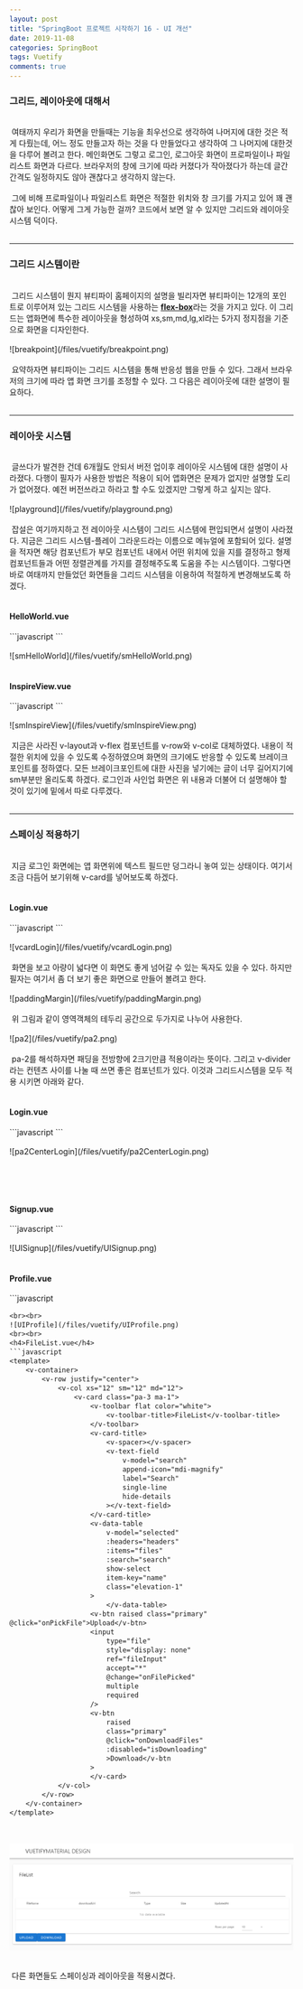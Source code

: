 ```yaml
---
layout: post
title: "SpringBoot 프로젝트 시작하기 16 - UI 개선"
date: 2019-11-08
categories: SpringBoot
tags: Vuetify
comments: true
---
```

<div style="display:none;">
전체적인 ui 개선
</div>
<h3>그리드, 레이아웃에 대해서</h3>
<br>
&nbsp;여태까지 우리가 화면을 만들때는 기능을 최우선으로 생각하여 나머지에 대한 것은 적게 다뤘는데, 어느 정도 만들고자 하는 것을 다 만들었다고 생각하여 그 나머지에 대한것을 다루어 볼려고 한다. 메인화면도 그렇고 로그인, 로그아웃 화면이 프로파일이나 파일리스트 화면과 다르다. 브라우저의 창에 크기에 따라 커졌다가 작아졌다가 하는데 글간 간격도 일정하지도 않아 괜찮다고 생각하지 않는다.
<br><br>
&nbsp;그에 비해 프로파일이나 파일리스트 화면은 적절한 위치와 창 크기를 가지고 있어 꽤 괜찮아 보인다. 어떻게 그게 가능한 걸까? 코드에서 보면 알 수 있지만 그리드와 레이아웃 시스템 덕이다. 
<br><br>
<hr class="divider">
<h3>그리드 시스템이란</h3>
<br>
&nbsp;그리드 시스템이 뭔지 뷰티파이 홈페이지의 설명을 빌리자면 뷰티파이는 12개의 포인트로 이루어져 있는 그리드 시스템을 사용하는 <b><a href="https://vuetifyjs.com/en/components/grids#grid-system">flex-box</a></b>라는 것을 가지고 있다. 이 그리드는 앱화면에 특수한 레이아웃을 형성하여 xs,sm,md,lg,xl라는 5가지 정지점을 기준으로 화면을 디자인한다.
<br><br>
![breakpoint](/files/vuetify/breakpoint.png)
<br><br>
&nbsp;요약하자면 뷰티파이는 그리드 시스템을 통해 반응성 웹을 만들 수 있다. 그래서 브라우저의 크기에 따라 앱 화면 크기를 조정할 수 있다. 그 다음은 레이아웃에 대한 설명이 필요하다.
<br><br>
<hr class="divider">
<h3>레이아웃 시스템</h3>
<br>
&nbsp;글쓰다가 발견한 건데 6개월도 안되서 버전 업이후 레이아웃 시스템에 대한 설명이 사라졌다. 다행이 필자가 사용한 방법은 적용이 되어 앱화면은 문제가 없지만 설명할 도리가 없어졌다. 예전 버전쓰라고 하라고 할 수도 있겠지만 그렇게 하고 싶지는 않다.
<br><br>
![playground](/files/vuetify/playground.png)
<br><br>
&nbsp;잡설은 여기까지하고 전 레이아웃 시스템이 그리드 시스템에 편입되면서 설명이 사라졌다. 지금은 그리드 시스템-플레이 그라운드라는 이름으로 메뉴얼에 포함되어 있다. 설명을 적자면 해당 컴포넌트가 부모 컴포넌트 내에서 어떤 위치에 있을 지를 결정하고 형제 컴포넌트들과 어떤 정렬관계를 가지를 결정해주도록 도움을 주는 시스템이다. 그렇다면 바로 여태까지 만들었던 화면들을 그리드 시스템을 이용하여 적절하게 변경해보도록 하겠다.
<br><br>
<h4>HelloWorld.vue</h4>
```javascript
<template>
  <v-container>
    <v-row align="start" justify="center">
      <v-col xs="12" sm="6" md="6">
        <v-col xs="12">
          <v-img :src="require('../assets/logo.svg')" class="my-3" contain height="200"></v-img>
        </v-col>

        <v-col class="mb-4">
          <h1 class="display-2 font-weight-bold mb-3">Welcome to Vuetify</h1>
          <p class="subheading font-weight-regular">
            For help and collaboration with other Vuetify developers,
            <br />please join our online
            <a
              href="https://community.vuetifyjs.com"
              target="_blank"
            >Discord Community</a>
          </p>
        </v-col>

        <v-col class="mb-5" xs="12">
          <h2 class="headline font-weight-bold mb-3">What's next?</h2>

          <v-layout justify-center>
            <a
              v-for="(next, i) in whatsNext"
              :key="i"
              :href="next.href"
              class="subheading mx-3"
              target="_blank"
            >{{ next.text }}</a>
          </v-layout>
        </v-col>

        <v-col class="mb-5" xs="12">
          <h2 class="headline font-weight-bold mb-3">Important Links</h2>

          <v-layout justify-center>
            <a
              v-for="(link, i) in importantLinks"
              :key="i"
              :href="link.href"
              class="subheading mx-3"
              target="_blank"
            >{{ link.text }}</a>
          </v-layout>
        </v-col>

        <v-col class="mb-5" xs="12">
          <h2 class="headline font-weight-bold mb-3">Ecosystem</h2>

          <v-layout justify-center>
            <a
              v-for="(eco, i) in ecosystem"
              :key="i"
              :href="eco.href"
              class="subheading mx-3"
              target="_blank"
            >{{ eco.text }}</a>
          </v-layout>
        </v-col>
      </v-col>
    </v-row>
  </v-container>
</template>
```
<br><br>
![smHelloWorld](/files/vuetify/smHelloWorld.png)
<br><br>
<h4>InspireView.vue</h4>
```javascript
<template>
  <v-row align="center" justify="center">
    <v-col align="center">
        <img src="../assets/logo.svg" alt="Vuetify.js" class="mb-5" />
        <blockquote class="text-xs-center">
          &#8220;First, solve the problem. Then, write the code.&#8221;
          <footer>
            <small>
              <em>&mdash;John Johnson</em>
            </small>
          </footer>
        </blockquote>
    </v-col>
  </v-row>
</template>
```
<br><br>
![smInspireView](/files/vuetify/smInspireView.png)
<br><br>
&nbsp;지금은 사라진 v-layout과 v-flex 컴포넌트를 v-row와 v-col로 대체하였다. 내용이 적절한 위치에 있을 수 있도록 수정하였으며 화면의 크기에도 반응할 수 있도록 브레이크포인트를 정하였다. 모든 브레이크포인트에 대한 사진을 넣기에는 글이 너무 길어지기에 sm부분만 올리도록 하겠다.
로그인과 사인업 화면은 위 내용과 더불어 더 설명해야 할 것이 있기에 밑에서 따로 다루겠다.
<br><br>
<hr class="divider">
<h3>스페이싱 적용하기</h3>
<br>
<div style="display:none;">
우선 카드 와 텍스트 필드로 작성
스페이싱의 필요성 설명
스페이싱 설명
스페이싱 적용
</div>
&nbsp;지금 로그인 화면에는 앱 화면위에 텍스트 필드만 덩그라니 놓여 있는 상태이다. 여기서 조금 다듬어 보기위해 v-card를 넣어보도록 하겠다.
<br><br>
<h4>Login.vue</h4>
```javascript
<template>
  <v-form>
    <v-container>
      <v-row>
        <v-col xs="12" sm="6" md="6">
        <v-card>  
          <v-text-field v-model="email" :rules="emailRules" label="E-mail" required></v-text-field>
          <v-text-field
            v-model="password"
            :rules="passwordRules"
            :counter="8"
            type="password"
            label="Password"
            required
          ></v-text-field>
          <v-btn @click="onLogin">Login</v-btn>
        </v-card>
        </v-col>     
      </v-row>
    </v-container>
  </v-form>
</template>
```
<br><br>
![vcardLogin](/files/vuetify/vcardLogin.png)
<br><br>
&nbsp;화면을 보고 아량이 넓다면 이 화면도 좋게 넘어갈 수 있는 독자도 있을 수 있다. 하지만 필자는 여기서 좀 더 보기 좋은 화면으로 만들어 볼려고 한다.
<br><br>
![paddingMargin](/files/vuetify/paddingMargin.png)
<br><br>
&nbsp;위 그림과 같이 영역객체의 테두리 공간으로 두가지로 나누어 사용한다. 
<br><br>
![pa2](/files/vuetify/pa2.png)
<br><br>
&nbsp;pa-2를 해석하자면 패딩을 전방향에 2크기만큼 적용이라는 뜻이다. 그리고 v-divider라는 컨텐츠 사이를 나눌 때 쓰면 좋은 컴포넌트가 있다. 이것과 그리드시스템을 모두 적용 시키면 아래와 같다.
<br><br>
<h4>Login.vue</h4>
```javascript
<template>
  <v-form>
    <v-container>
      <v-row justify="center">
        <v-col xs="12" sm="6" md="6">
          <v-card class="pa-3">
            <v-subheader>Login</v-subheader>
            <v-divider :inset="false"></v-divider>
            <v-text-field v-model="email" :rules="emailRules" label="E-mail" required></v-text-field>
            <v-text-field
              v-model="password"
              :rules="passwordRules"
              :counter="8"
              type="password"
              label="Password"
              required
            ></v-text-field>
            <v-btn @click="onLogin">Login</v-btn>
          </v-card>
        </v-col>
      </v-row>
    </v-container>
  </v-form>
</template>
```
<br><br>
![pa2CenterLogin](/files/vuetify/pa2CenterLogin.png)
<br><br>

<br><br>
<h4>Signup.vue</h4>
```javascript
<template>
	<v-form>
		<v-container>
			<v-row justify="center">
				<v-col xs="12" sm="6" md="6">
					<v-card class="pa-3">
						<v-subheader>Signup</v-subheader>
						<v-divider :inset="false"></v-divider>
						<v-text-field
							v-model="email"
							:rules="emailRules"
							label="E-mail"
							required
						></v-text-field>
						<v-text-field
							v-model="password"
							:rules="passwordRules"
							:counter="8"
							type="password"
							label="Password"
							required
						></v-text-field>
						<v-btn @click="onSignup">Signup</v-btn>
					</v-card>
				</v-col>
			</v-row>
		</v-container>
	</v-form>
</template>
```
<br><br>
![UISignup](/files/vuetify/UISignup.png)
<br><br>
<h4>Profile.vue</h4>
```javascript
<template>
	<v-container>
		<v-row justify="center">
			<v-col xs="12" sm="6" md="6">
				<v-card class="pa-3 ma-1">
					<div class="headline">
						<v-layout align-center justify-start>{{ avatarText }}</v-layout>
						<v-divider></v-divider>
						<v-layout class="pa-3" align-center justify-center>
							<v-avatar :tile="true" :size="300" color="grey lighten-4">
								<img :src="imageUrl" alt="avatar" />
							</v-avatar>
						</v-layout>
						<v-btn raised class="primary" @click="onPickFile">Upload</v-btn>
						<input
							type="file"
							style="display: none"
							ref="fileInput"
							accept="image/*"
							@change="onFilePicked"
						/>
					</div>
				</v-card>
			</v-col>

			<v-col xs="12" sm="6" md="6">
				<v-card class="pa-3 ma-1">
					<div class="headline">
						<v-layout align-center justify-start>{{ profileText }}</v-layout>
						<v-divider></v-divider>
					</div>
					<v-form class="pa-3" ref="form">
						<v-text-field
							label="Email"
							v-model="email"
							:disabled="true"
						></v-text-field>
						<v-text-field label="Name" v-model="profile.name"></v-text-field>
						<v-text-field label="Bio" v-model="profile.bio"></v-text-field>
						<v-text-field
							label="Company"
							v-model="profile.company"
						></v-text-field>
						<v-text-field
							label="Address"
							v-model="profile.address"
						></v-text-field>
						<v-btn color="primary" @click="onEditProfile">Edit</v-btn>
					</v-form>
				</v-card>
			</v-col>
		</v-row>
	</v-container>
</template>

```
<br><br>
![UIProfile](/files/vuetify/UIProfile.png)
<br><br>
<h4>FileList.vue</h4>
```javascript
<template>
	<v-container>
		<v-row justify="center">
			<v-col xs="12" sm="12" md="12">
				<v-card class="pa-3 ma-1">
					<v-toolbar flat color="white">
						<v-toolbar-title>FileList</v-toolbar-title>
					</v-toolbar>
					<v-card-title>
						<v-spacer></v-spacer>
						<v-text-field
							v-model="search"
							append-icon="mdi-magnify"
							label="Search"
							single-line
							hide-details
						></v-text-field>
					</v-card-title>
					<v-data-table
						v-model="selected"
						:headers="headers"
						:items="files"
						:search="search"
						show-select
						item-key="name"
						class="elevation-1"
					>
						</v-data-table>
					<v-btn raised class="primary" @click="onPickFile">Upload</v-btn>
					<input
						type="file"
						style="display: none"
						ref="fileInput"
						accept="*"
						@change="onFilePicked"
						multiple
						required
					/>
					<v-btn
						raised
						class="primary"
						@click="onDownloadFiles"
						:disabled="isDownloading"
						>Download</v-btn
					>
					</v-card>
			</v-col>
		</v-row>
	</v-container>
</template>
```
<br><br>
![UIFileList](/files/vuetify/UIFileList.png)
<br><br>

&nbsp;다른 화면들도 스페이싱과 레이아웃을 적용시켰다.